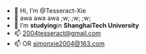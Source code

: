 - 👋 Hi, I’m @Tesseract-Xie
- 🌱 awa awa awa ;w; ;w; ;w;
- 💞️ I’m **studying**in  __ShanghaiTech University__
- 📫 2004tesseract@gmail.com
- 📫 OR simonxie2004@163.com

<!---
Tesseract-Xie/Tesseract-Xie is a ✨ special ✨ repository because its `README.md` (this file) appears on your GitHub profile.
You can click the Preview link to take a look at your changes.
--->
